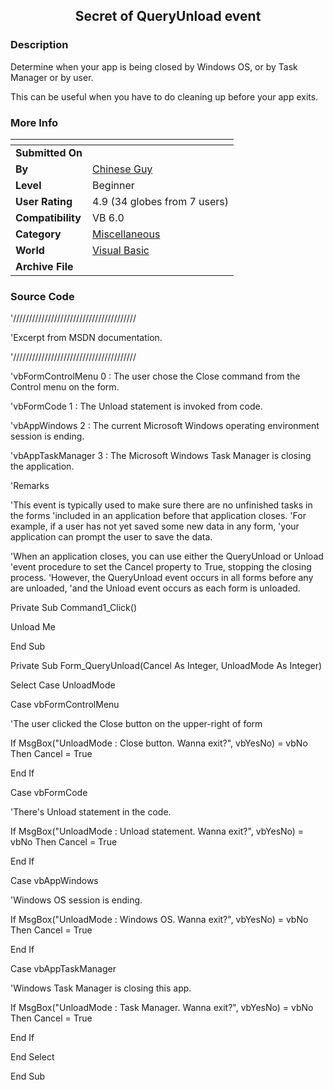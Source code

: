 ﻿<div align="center">

## Secret of QueryUnload event


</div>

### Description

Determine when your app is being closed by Windows OS, or by Task Manager or by user.

This can be useful when you have to do cleaning up before your app exits.
 
### More Info
 


<span>             |<span>
---                |---
**Submitted On**   |
**By**             |[Chinese Guy](https://github.com/Planet-Source-Code/PSCIndex/blob/master/ByAuthor/chinese-guy.md)
**Level**          |Beginner
**User Rating**    |4.9 (34 globes from 7 users)
**Compatibility**  |VB 6\.0
**Category**       |[Miscellaneous](https://github.com/Planet-Source-Code/PSCIndex/blob/master/ByCategory/miscellaneous__1-1.md)
**World**          |[Visual Basic](https://github.com/Planet-Source-Code/PSCIndex/blob/master/ByWorld/visual-basic.md)
**Archive File**   |[](https://github.com/Planet-Source-Code/chinese-guy-secret-of-queryunload-event__1-45905/archive/master.zip)





### Source Code

<p>'///////////////////////////////////////</p>
<p>'Excerpt from MSDN documentation.</p>
<p>'///////////////////////////////////////</p>
<p>'vbFormControlMenu 0 : The user chose the Close command from the Control menu on the form.
</p>
<p>'vbFormCode 1 : The Unload statement is invoked from code.</p>
<p>'vbAppWindows 2 : The current Microsoft Windows operating environment session is ending.
</p>
<p>'vbAppTaskManager 3 : The Microsoft Windows Task Manager is closing the application.</p>
<p>'Remarks</p>
<p>'This event is typically used to make sure there are no unfinished tasks in the forms
'included in an application before that application closes.
'For example, if a user has not yet saved some new data in any form,
'your application can prompt the user to save the data.</p>
<p>'When an application closes, you can use either the QueryUnload or Unload
'event procedure to set the Cancel property to True, stopping the closing process.
'However, the QueryUnload event occurs in all forms before any are unloaded,
'and the Unload event occurs as each form is unloaded.</p>
<p>Private Sub Command1_Click()</p>
<p>   Unload Me</p>
<p>End Sub</p>
<p>Private Sub Form_QueryUnload(Cancel As Integer, UnloadMode As Integer)</p>
<p>   Select Case UnloadMode</p>
<p>   Case vbFormControlMenu</p>
<p>      'The user clicked the Close button on the upper-right of form</p>
<p>      If MsgBox("UnloadMode : Close button. Wanna exit?", vbYesNo) = vbNo Then
         Cancel = True</p>
<p>      End If</p>
<p>   Case vbFormCode</p>
<p>      'There's Unload statement in the code.</p>
<p>      If MsgBox("UnloadMode : Unload statement. Wanna exit?", vbYesNo) = vbNo Then
         Cancel = True</p>
<p>      End If</p>
<p>   Case vbAppWindows</p>
<p>      'Windows OS session is ending.</p>
<p>      If MsgBox("UnloadMode : Windows OS. Wanna exit?", vbYesNo) = vbNo Then
         Cancel = True</p>
<p>      End If</p>
<p>   Case vbAppTaskManager</p>
<p>      'Windows Task Manager is closing this app.</p>
<p>      If MsgBox("UnloadMode : Task Manager. Wanna exit?", vbYesNo) = vbNo Then
         Cancel = True</p>
<p>      End If</p>
<p>   End Select</p>
<p>End Sub</p>

